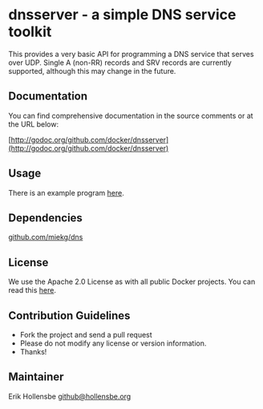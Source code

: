 # dnsserver - a simple DNS service toolkit

This provides a very basic API for programming a DNS service that serves over
UDP. Single A (non-RR) records and SRV records are currently supported,
although this may change in the future.

## Documentation

You can find comprehensive documentation in the source comments or at the URL below:

[http://godoc.org/github.com/docker/dnsserver](http://godoc.org/github.com/docker/dnsserver)

## Usage

There is an example program [here](https://github.com/docker/dnsserver/blob/master/examples/server/server.go).

## Dependencies

[github.com/miekg/dns](https://github.com/miekg/dns)

## License

We use the Apache 2.0 License as with all public Docker projects. You can read
this [here](https://github.com/docker/dnsserver/blob/master/LICENSE).

## Contribution Guidelines

* Fork the project and send a pull request
* Please do not modify any license or version information.
* Thanks!

## Maintainer

Erik Hollensbe <github@hollensbe.org>
